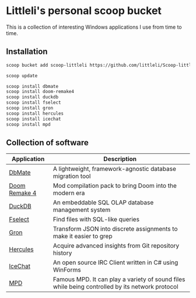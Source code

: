 # Littleli's personal scoop bucket

This is a collection of interesting Windows applications I use from time to time.

## Installation

```sh
scoop bucket add scoop-littleli https://github.com/littleli/Scoop-littleli.git

scoop update

scoop install dbmate
scoop install doom-remake4
scoop install duckdb
scoop install fselect
scoop install gron
scoop install hercules
scoop install icechat
scoop install mpd
```

## Collection of software

| Application | Description |
|-|-|
| [DbMate](https://github.com/amacneil/dbmate) | A lightweight, framework-agnostic database migration tool |
| [Doom Remake 4](https://archive.org/details/doom_remake_4_download) | Mod compilation pack to bring Doom into the modern era |
| [DuckDB](https://duckdb.org) | An embeddable SQL OLAP database management system |
| [Fselect](https://github.com/jhspetersson/fselect) | Find files with SQL-like queries |
| [Gron](https://github.com/tomnomnom/gron) | Transform JSON into discrete assignments to make it easier to grep |
| [Hercules](https://github.com/src-d/hercules) | Acquire advanced insights from Git repository history |
| [IceChat](https://www.icechat.net) | An open source IRC Client written in C# using WinForms |
| [MPD](https://www.musicpd.org) | Famous MPD. It can play a variety of sound files while being controlled by its network protocol |

